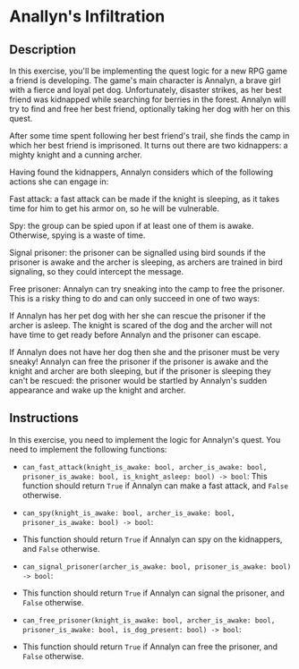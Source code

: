 # Anallyn's Infiltration

## Description

In this exercise, you'll be implementing the quest logic for a new RPG game a friend is developing. The game's main character is Annalyn,
a brave girl with a fierce and loyal pet dog. Unfortunately, disaster strikes, as her best friend was kidnapped while searching for berries in the forest.
Annalyn will try to find and free her best friend, optionally taking her dog with her on this quest.

After some time spent following her best friend's trail, she finds the camp in which her best friend is imprisoned. 
It turns out there are two kidnappers: a mighty knight and a cunning archer.

Having found the kidnappers, Annalyn considers which of the following actions she can engage in:

Fast attack: a fast attack can be made if the knight is sleeping, as it takes time for him to get his armor on, so he will be vulnerable.

Spy: the group can be spied upon if at least one of them is awake. Otherwise, spying is a waste of time.

Signal prisoner: the prisoner can be signalled using bird sounds if the prisoner is awake and the archer is sleeping, as archers are trained
in bird signaling, so they could intercept the message.

Free prisoner: Annalyn can try sneaking into the camp to free the prisoner. This is a risky thing to do and can only succeed
in one of two ways:

If Annalyn has her pet dog with her she can rescue the prisoner if the archer is asleep. The knight is scared of the dog and the
archer will not have time to get ready before Annalyn and the prisoner can escape.

If Annalyn does not have her dog then she and the prisoner must be very sneaky! Annalyn can free the prisoner if the prisoner is 
awake and the knight and archer are both sleeping, but if the prisoner is sleeping they can't be rescued: the prisoner would be startled by Annalyn's sudden appearance and wake up the knight and archer.

## Instructions

In this exercise, you need to implement the logic for Annalyn's quest. You need to implement the following functions:

- `can_fast_attack(knight_is_awake: bool, archer_is_awake: bool, prisoner_is_awake: bool, is_knight_asleep: bool) -> bool`: 
  This function should return `True` if Annalyn can make a fast attack, and `False` otherwise.

- `can_spy(knight_is_awake: bool, archer_is_awake: bool, prisoner_is_awake: bool) -> bool`:
- This function should return `True` if Annalyn can spy on the kidnappers, and `False` otherwise.

- `can_signal_prisoner(archer_is_awake: bool, prisoner_is_awake: bool) -> bool`:
- This function should return `True` if Annalyn can signal the prisoner, and `False` otherwise.

- `can_free_prisoner(knight_is_awake: bool, archer_is_awake: bool, prisoner_is_awake: bool, is_dog_present: bool) -> bool`:
- This function should return `True` if Annalyn can free the prisoner, and `False` otherwise.